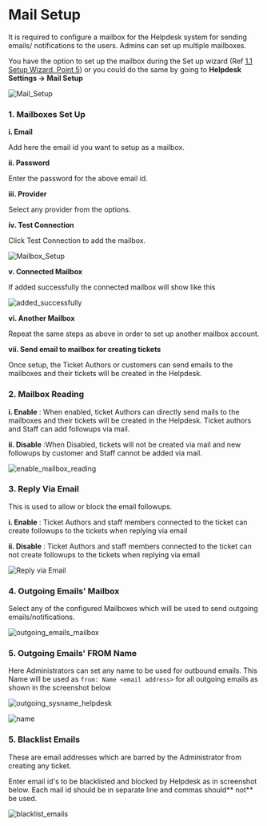 # Mail Setup

It is required to configure a mailbox for the Helpdesk system for sending emails/ notifications to the users. Admins can set up multiple mailboxes.

You have the option to set up the mailbox during the Set up wizard (Ref [1.1 Setup Wizard. Point 5](http://docs.rtcamp.com/rtbiz/helpdesk/admin/setup.html#5-mailbox-setup)) or you could do the same  by going to **Helpdesk Settings -> Mail Setup**

![Mail_Setup](http://git.rtcamp.com/rtbiz/rtbiz/uploads/22db71ed9a5d9ce1f4479aeca9a09144/Mail_Setup.png)


### 1. Mailboxes Set Up


  **i. Email**

 Add here the email id you want to setup as a mailbox.

**ii. Password**

Enter the password for the above email id.

**iii. Provider**

Select any provider from the options.

**iv. Test Connection**

Click Test Connection to add the mailbox.

![Mailbox_Setup](http://git.rtcamp.com/rtbiz/rtbiz/uploads/a1d46c4c26b2e3d5fdcb43a10f5dee2b/Mailbox_Setup.png)

**v. Connected Mailbox**

If added successfully the connected mailbox  will show like this

![added_successfully](https://cloud.githubusercontent.com/assets/8191145/6484791/e5f53736-c2a4-11e4-87aa-751a0065c885.png)

**vi. Another Mailbox**

Repeat the same steps as above in order to set up another mailbox account.

**vii. Send email to mailbox for creating tickets**

Once setup, the Ticket Authors or customers can send emails to the mailboxes and their tickets will be created in the Helpdesk.


### 2. Mailbox Reading


**i. Enable** : When enabled, ticket Authors can directly send mails to the mailboxes and their tickets will be created in the Helpdesk. Ticket authors and Staff can add followups via mail.

**ii. Disable** :When Disabled, tickets will not be created via mail and new followups by customer and Staff cannot be added via mail.

![enable_mailbox_reading](https://cloud.githubusercontent.com/assets/8191145/6487363/bee796b8-c2b6-11e4-8b84-0f761513cb48.png)

### 3. Reply Via Email

This is used to allow or block the email followups.

**i. Enable** : Ticket Authors and staff members connected to the ticket can create followups to the tickets when replying via email

**ii. Disable** : Ticket Authors and staff members connected to the ticket can not create followups to the tickets when replying via email

![Reply via Email](http://git.rtcamp.com/uploads/rtbiz/rtbiz-helpdesk/46a4d1e93f/Reply_via_Email.png)

### 4. Outgoing Emails' Mailbox

Select any of the configured Mailboxes which will be used to send outgoing emails/notifications.

![outgoing_emails_mailbox](https://cloud.githubusercontent.com/assets/8191145/6487585/1f68f206-c2b8-11e4-9ba1-c0d6d52a2612.png)


### 5. Outgoing Emails' FROM Name

Here Administrators can set any name to be used for outbound emails. This Name will be used as ```from: Name <email address>``` for all outgoing emails as shown in the screenshot below

![outgoing_sysname_helpdesk](https://cloud.githubusercontent.com/assets/8191145/6501154/efa7c12c-c33a-11e4-8b76-936fc21bd2a2.png)

![name](https://cloud.githubusercontent.com/assets/8191145/6501114/52b3b830-c33a-11e4-9dad-5f6f832b66a5.png)


### 5. Blacklist Emails

These are email addresses which are barred by the Administrator from creating any ticket.

Enter email id's to be blacklisted and blocked by Helpdesk as in screenshot below. Each  mail id should be in separate line and commas should** not** be used.

![blacklist_emails](https://cloud.githubusercontent.com/assets/8191145/6487587/1f9e311e-c2b8-11e4-82ab-00a51d017331.png)

